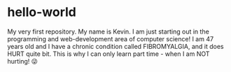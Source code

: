 # hello-world
My very first repository.
My name is Kevin. I am just starting out in the programming and web-development area of computer science!
I am 47 years old and I have a chronic condition called FIBROMYALGIA, and it does HURT quite bit.
This is why I can only learn part time - when I am NOT hurting! 😜
